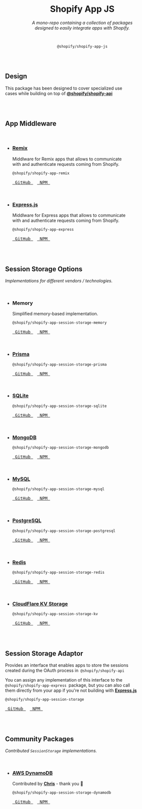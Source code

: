 
<div align = center>

# Shopify App JS

*A mono-repo containing a collection of packages*  
*designed to easily integrate apps with Shopify.*

<br>

```
@shopify/shopify-app-js
```

</div>

<br>
<br>

## Design

This package has been designed to cover specialized use  
cases while building on top of **[@shopify/shopify-api][GitHub API]**

<br>
<br>

## App Middleware

<br>

-   ### **[Remix]**

    Middlware for Remix apps that allows to communicate  
    with and authenticate requests coming from Shopify.
    
    ```
    @shopify/shopify-app-remix
    ```
    
    [<kbd> GitHub </kbd>][GitHub Remix]  
    [<kbd> NPM </kbd>][NPM Remix]

    <br>

-   ### **[Express.js]**

    Middlware for Express apps that allows to communicate  
    with and authenticate requests coming from Shopify.

    ```
    @shopify/shopify-app-express
    ```
    
    [<kbd> GitHub </kbd>][GitHub Express]  
    [<kbd> NPM </kbd>][NPM Express]

<br>
<br>

## Session Storage Options

*Implementations for different vendors / technologies.*

<br>

-   ### **Memory**

    Simplified memory-based implementation.

    ```
    @shopify/shopify-app-session-storage-memory
    ```
    
    [<kbd> GitHub </kbd>][GitHub Memory]  
    [<kbd> NPM </kbd>][NPM Memory]

    <br>
    
-   ### **[Prisma]**

    ```
    @shopify/shopify-app-session-storage-prisma
    ```

    [<kbd> GitHub </kbd>][GitHub Prisma]  
    [<kbd> NPM </kbd>][NPM Prisma]
    
    <br>

-   ### **[SQLite]**

    ```
    @shopify/shopify-app-session-storage-sqlite
    ```
    
    [<kbd> GitHub </kbd>][GitHub SQLite]  
    [<kbd> NPM </kbd>][NPM SQLite]

    <br>

-   ### **[MongoDB]**

    ```
    @shopify/shopify-app-session-storage-mongodb
    ```
    
    [<kbd> GitHub </kbd>][GitHub MongoDB]  
    [<kbd> NPM </kbd>][NPM MongoDB]

    <br>

-   ### **[MySQL]**

    ```
    @shopify/shopify-app-session-storage-mysql
    ```
    
    [<kbd> GitHub </kbd>][GitHub MySQL]  
    [<kbd> NPM </kbd>][NPM MySQL]

    <br>
    
-   ### **[PostgreSQL]**

    ```
    @shopify/shopify-app-session-storage-postgresql
    ```
    
    [<kbd> GitHub </kbd>][GitHub PostgreSQL]  
    [<kbd> NPM </kbd>][NPM PostgreSQL]

    <br>

-   ### **[Redis]**

    ```
    @shopify/shopify-app-session-storage-redis
    ```
    
    [<kbd> GitHub </kbd>][GitHub Redis]  
    [<kbd> NPM </kbd>][NPM Redis]

    <br>

-   ### **[CloudFlare KV Storage]**

    ```
    @shopify/shopify-app-session-storage-kv
    ```
    
    [<kbd> GitHub </kbd>][GitHub CloudFlare]  
    [<kbd> NPM </kbd>][NPM CloudFlare]

<br>
<br>

## Session Storage Adaptor

Provides an interface that enables apps to store the sessions  
created during the OAuth process in  `@shopify/shopify-api`

You can assign any implementation of this interface to the  
`@shopify/shopify-app-express`  package, but you can also call  
them directly from your app if you're not building with **[Express.js]**

```
@shopify/shopify-app-session-storage
```

[<kbd> GitHub </kbd>][GitHub OAuth]  
[<kbd> NPM </kbd>][NPM OAuth]

<br>
<br>

## Community Packages

*Contributed `SessionStorage` implementations.*

<br>

-   ### **[AWS DynamoDB]**

    Contributed by **[Chris]** - thank you :clap:

    ```
    @shopify/shopify-app-session-storage-dynamodb
    ```
    
    [<kbd> GitHub </kbd>][GitHub DynamoDB]  
    [<kbd> NPM </kbd>][NPM DynamoDB] 

<br>


<!----------------------------------------------------------------------------->

[CloudFlare KV Storage]: https://www.cloudflare.com/products/workers-kv
[AWS DynamoDB]: https://aws.amazon.com/dynamodb/
[PostgreSQL]: https://www.postgresql.org
[Express.js]: https://expressjs.com
[MongoDB]: https://www.mongodb.com/home
[Prisma]: https://www.prisma.io/
[SQLite]: https://www.sqlite.org
[Chris]: https://github.com/zirkelc
[MySQL]: https://www.mysql.com
[Remix]: https://remix.run
[Redis]: https://redis.io


[GitHub CloudFlare]: packages/shopify-app-session-storage-kv
[GitHub PostgreSQL]: packages/shopify-app-session-storage-postgresql
[GitHub DynamoDB]: packages/shopify-app-session-storage-dynamodb
[GitHub MongoDB]: packages/shopify-app-session-storage-mongodb
[GitHub Express]: packages/shopify-app-express
[GitHub SQLite]: packages/shopify-app-session-storage-sqlite
[GitHub Memory]: packages/shopify-app-session-storage-memory
[GitHub Prisma]: packages/shopify-app-session-storage-prisma
[GitHub Redis]: packages/shopify-app-session-storage-redis
[GitHub MySQL]: packages/shopify-app-session-storage-mysql
[GitHub OAuth]: packages/shopify-app-session-storage
[GitHub Remix]: packages/shopify-app-remix
[GitHub API]: https://github.com/Shopify/shopify-api-js


[NPM PostgreSQL]: https://www.npmjs.com/package/@shopify/shopify-app-session-storage-postgresql
[NPM CloudFlare]: https://www.npmjs.com/package/@shopify/shopify-app-session-storage-kv
[NPM DynamoDB]: https://www.npmjs.com/package/@shopify/shopify-app-session-storage-dynamodb
[NPM MongoDB]: https://www.npmjs.com/package/@shopify/shopify-app-session-storage-mongodb
[NPM Express]: https://www.npmjs.com/package/@shopify/shopify-app-express
[NPM Memory]: https://www.npmjs.com/package/@shopify/shopify-app-session-storage-memory
[NPM SQLite]: https://www.npmjs.com/package/@shopify/shopify-app-session-storage-sqlite
[NPM Prisma]: https://www.npmjs.com/package/@shopify/shopify-app-session-storage-prisma
[NPM Redis]: https://www.npmjs.com/package/@shopify/shopify-app-session-storage-redis
[NPM MySQL]: https://www.npmjs.com/package/@shopify/shopify-app-session-storage-mysql
[NPM OAuth]: https://www.npmjs.com/package/@shopify/shopify-app-session-storage
[NPM Remix]: https://www.npmjs.com/package/@shopify/shopify-app-remix

